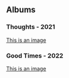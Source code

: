 ## Albums
### Thoughts - 2021
[This is an image](https://github.com/j4y146/J4YMusic/blob/main/cover.png)
### Good Times - 2022
[This is an image](https://github.com/j4y146/J4YMusic/blob/main/cover.png)
